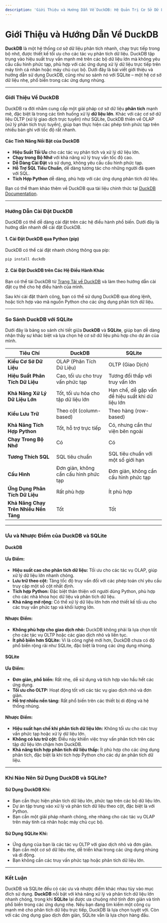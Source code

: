 ```yaml
---
description: 'Giới Thiệu và Hướng Dẫn Về DuckDB: Hệ Quản Trị Cơ Sở Dữ Liệu Phân Tích Nhanh'
---
```


# Giới Thiệu và Hướng Dẫn Về DuckDB

**DuckDB** là một hệ thống cơ sở dữ liệu phân tích nhanh, chạy trực tiếp trong bộ nhớ, được thiết kế tối ưu cho các tác vụ phân tích dữ liệu. DuckDB tập trung vào hiệu suất truy vấn mạnh mẽ trên các bộ dữ liệu lớn mà không yêu cầu cấu hình phức tạp, phù hợp với các ứng dụng xử lý dữ liệu trực tiếp trên máy tính cá nhân hoặc máy chủ cục bộ. Dưới đây là bài viết giới thiệu và hướng dẫn sử dụng DuckDB, cũng như so sánh nó với SQLite – một hệ cơ sở dữ liệu nhẹ, phổ biến trong các ứng dụng nhúng.

***

### Giới Thiệu Về DuckDB

DuckDB ra đời nhằm cung cấp một giải pháp cơ sở dữ liệu **phân tích** mạnh mẽ, đặc biệt là trong các tình huống xử lý **dữ liệu lớn**. Khác với các cơ sở dữ liệu OLTP (xử lý giao dịch trực tuyến) như SQLite, DuckDB thiên về OLAP (xử lý phân tích trực tuyến), giúp bạn thực hiện các phép tính phức tạp trên nhiều bản ghi với tốc độ rất nhanh.

#### Các Tính Năng Nổi Bật của DuckDB

* **Hiệu Suất Tối Ưu** cho các tác vụ phân tích và xử lý dữ liệu lớn.
* **Chạy trong Bộ Nhớ** với khả năng xử lý truy vấn tốc độ cao.
* **Dễ Dàng Cài Đặt** và sử dụng, không yêu cầu cấu hình phức tạp.
* **Hỗ Trợ SQL Tiêu Chuẩn**, dễ dàng tương tác cho những người đã quen với SQL.
* **Tích Hợp Python** dễ dàng, phù hợp với các ứng dụng phân tích dữ liệu.

Bạn có thể tham khảo thêm về DuckDB qua tài liệu chính thức tại [DuckDB Documentation](https://duckdb.org/docs/).

***

### Hướng Dẫn Cài Đặt DuckDB

DuckDB có thể dễ dàng cài đặt trên các hệ điều hành phổ biến. Dưới đây là hướng dẫn nhanh để cài đặt DuckDB.

#### 1. Cài Đặt DuckDB qua Python (pip)

DuckDB có thể cài đặt nhanh chóng thông qua pip:

```bash
pip install duckdb
```

#### 2. Cài Đặt DuckDB trên Các Hệ Điều Hành Khác

Bạn có thể tải DuckDB từ [Trang Tải về DuckDB](https://duckdb.org/docs/installation/) và làm theo hướng dẫn cài đặt cụ thể cho hệ điều hành của mình.

Sau khi cài đặt thành công, bạn có thể sử dụng DuckDB qua dòng lệnh, hoặc tích hợp vào mã nguồn Python cho các ứng dụng phân tích dữ liệu.

***

### So Sánh DuckDB với SQLite

Dưới đây là bảng so sánh chi tiết giữa **DuckDB** và **SQLite**, giúp bạn dễ dàng nhận thấy sự khác biệt và lựa chọn hệ cơ sở dữ liệu phù hợp cho dự án của mình.

| Tiêu Chí                              | DuckDB                                | SQLite                                           |
| ------------------------------------- | ------------------------------------- | ------------------------------------------------ |
| **Kiểu Cơ Sở Dữ Liệu**                | OLAP (Phân Tích Dữ Liệu)              | OLTP (Giao Dịch)                                 |
| **Hiệu Suất Phân Tích Dữ Liệu**       | Cao, tối ưu cho truy vấn phức tạp     | Tương đối thấp với truy vấn lớn                  |
| **Khả Năng Xử Lý Dữ Liệu Lớn**        | Tốt, tối ưu hóa cho tập dữ liệu lớn   | Hạn chế, dễ gặp vấn đề hiệu suất khi dữ liệu lớn |
| **Kiểu Lưu Trữ**                      | Theo cột (column-based)               | Theo hàng (row-based)                            |
| **Khả Năng Tích Hợp Python**          | Tốt, hỗ trợ trực tiếp                 | Có, nhưng cần thư viện bên ngoài                 |
| **Chạy Trong Bộ Nhớ**                 | Có                                    | Có                                               |
| **Tương Thích SQL**                   | SQL tiêu chuẩn                        | SQL tiêu chuẩn với một số giới hạn               |
| **Cấu Hình**                          | Đơn giản, không cần cấu hình phức tạp | Đơn giản, không cần cấu hình phức tạp            |
| **Ứng Dụng Phân Tích Dữ Liệu**        | Rất phù hợp                           | Ít phù hợp                                       |
| **Khả Năng Chạy Trên Nhiều Nền Tảng** | Tốt                                   | Tốt                                              |

***

### Ưu và Nhược Điểm của DuckDB và SQLite

#### DuckDB

#### **Ưu Điểm:**

* **Hiệu suất cao cho phân tích dữ liệu:** Tối ưu cho các tác vụ OLAP, giúp xử lý dữ liệu lớn nhanh chóng.
* **Lưu trữ theo cột:** Tăng tốc độ truy vấn đối với các phép toán chỉ yêu cầu truy cập một số cột nhất định.
* **Tích hợp Python:** Đặc biệt thân thiện với người dùng Python, phù hợp cho các nhà khoa học dữ liệu và phân tích dữ liệu.
* **Khả năng mở rộng:** Có thể xử lý dữ liệu lớn hơn nhờ thiết kế tối ưu cho các truy vấn phức tạp và khối lượng lớn.

#### **Nhược Điểm:**

* **Không phù hợp cho giao dịch nhỏ:** DuckDB không phải là lựa chọn tốt cho các tác vụ OLTP hoặc các giao dịch nhỏ và liên tục.
* **Ít phổ biến hơn SQLite:** Vì là công nghệ mới hơn, DuckDB chưa có độ phổ biến rộng rãi như SQLite, đặc biệt là trong các ứng dụng nhúng.

#### SQLite

#### **Ưu Điểm:**

* **Đơn giản, phổ biến:** Rất nhẹ, dễ sử dụng và tích hợp vào hầu hết các ứng dụng.
* **Tối ưu cho OLTP:** Hoạt động tốt với các tác vụ giao dịch nhỏ và đơn giản.
* **Hỗ trợ nhiều nền tảng:** Rất phổ biến trên các thiết bị di động và hệ thống nhúng.

#### **Nhược Điểm:**

* **Hiệu suất hạn chế khi phân tích dữ liệu lớn:** Không tối ưu cho các truy vấn phức tạp hoặc xử lý dữ liệu lớn.
* **Không có lưu trữ cột:** Điều này khiến việc truy vấn phân tích trên các tập dữ liệu lớn chậm hơn DuckDB.
* **Khả năng tích hợp phân tích dữ liệu thấp:** Ít phù hợp cho các ứng dụng phân tích, đặc biệt là khi tích hợp Python cho các dự án phân tích dữ liệu.

***

### Khi Nào Nên Sử Dụng DuckDB và SQLite?

#### Sử Dụng DuckDB Khi:

* Bạn cần thực hiện phân tích dữ liệu lớn, phức tạp trên các bộ dữ liệu lớn.
* Dự án tập trung vào xử lý và phân tích dữ liệu theo cột, đặc biệt là với Python.
* Bạn cần một giải pháp nhanh chóng, nhẹ nhàng cho các tác vụ OLAP trên máy tính cá nhân hoặc máy chủ cục bộ.

#### Sử Dụng SQLite Khi:

* Ứng dụng của bạn là các tác vụ OLTP với giao dịch nhỏ và đơn giản.
* Bạn cần một cơ sở dữ liệu nhẹ, dễ triển khai trong các ứng dụng nhúng và di động.
* Bạn không cần các truy vấn phức tạp hoặc phân tích dữ liệu lớn.

***

### Kết Luận

DuckDB và SQLite đều có các ưu và nhược điểm khác nhau tùy vào mục đích sử dụng. **DuckDB** nổi bật với khả năng xử lý và phân tích dữ liệu lớn nhanh chóng, trong khi **SQLite** lại được ưa chuộng nhờ tính đơn giản và tính phổ biến trong các ứng dụng nhẹ. Nếu bạn đang tìm kiếm một công cụ mạnh mẽ cho phân tích dữ liệu trực tiếp, DuckDB là lựa chọn tuyệt vời. Còn với các ứng dụng giao dịch đơn giản, SQLite vẫn là lựa chọn hàng đầu.
